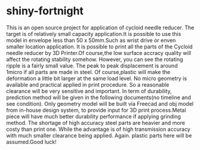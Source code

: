 # shiny-fortnight
This is an open source project for application of cycloid needle reducer. The target is of relatively small capacity application.It is possible to use this model in envelope less than 50 x 50mm.Such as wrist drive or enven smaller location application.
It is possible to print all the parts of the Cycloid needle reducer by 3D Printer.Of course,the low surface accracy quality will affect the rotating stability somehow. However, you can see the rotating ripple is a fairly small value. The peak to peak displacement is around 1micro if all parts are made in steel. Of course,plastic will make the deformation a little bit larger at the same load level. No micro geometry is available and practical applied in print procedure. So a reasonable clearance will be very sensitive and important. In term of durability, prediction method will be given in the following documents(no timeline and see condition).
Only geometry model will be built via Freecad and obj model from in-house design system, to provide input for 3D print process.Metal piece will have much better durability performance if applying grinding method.  The shortage of high accuracy steel parts are heavier and more costy than print one. While the advantage is of high transmission accuracy with much smaller clearance being applied. Again. plastic parts here will be assumed.Good luck!
